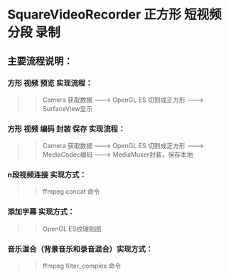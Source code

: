 # SquareVideoRecorder 正方形 短视频 分段 录制

## 主要流程说明：

### 方形 视频 预览 实现流程：
>> Camera 获取数据 ---> OpenGL ES 切割成正方形 ---> SurfaceView显示

### 方形 视频 编码 封装 保存 实现流程：
>> Camera 获取数据 ---> OpenGL ES 切割成正方形 ---> MediaCodec编码 ---> MediaMuxer封装，保存本地

### n段视频连接 实现方式：
>> ffmpeg  concat 命令

### 添加字幕 实现方式：
>> OpenGL ES纹理贴图

### 音乐混合（背景音乐和录音混合）实现方式：
>> ffmpeg  filter_complex 命令
